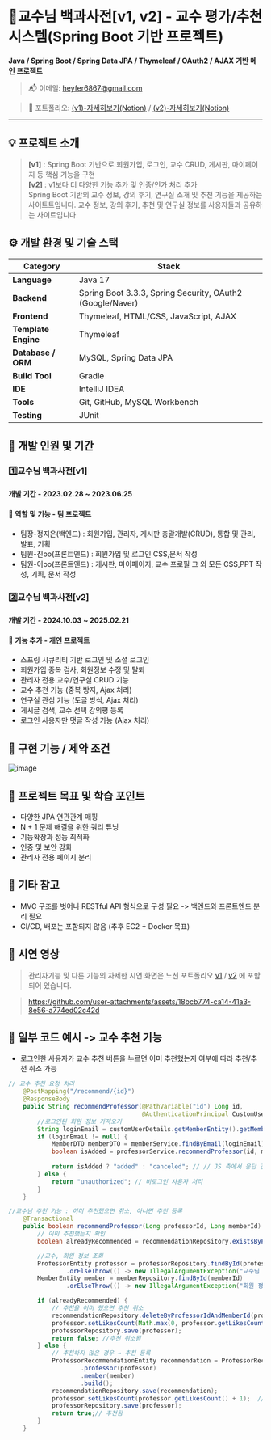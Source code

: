 # 📖교수님 백과사전[v1, v2] - 교수 평가/추천 시스템(Spring Boot 기반 프로젝트)

**Java / Spring Boot / Spring Data JPA / Thymeleaf / OAuth2 / AJAX 기반 메인 프로젝트**

> 📬 이메일: heyfer6867@gmail.com

> 💼 포트폴리오:  [(v1)-자세히보기(Notion)](https://unique-income-725.notion.site/v2-35886184f1134aaebc02db5441b9508d?source=copy_link) / [(v2)-자세히보기(Notion)](https://unique-income-725.notion.site/v1-141042ddfb21400796d8bfb57cb196e8?source=copy_link) 
---

## 💡 프로젝트 소개
> **[v1]** : Spring Boot 기반으로 회원가입, 로그인, 교수 CRUD, 게시판, 마이페이지 등 핵심 기능을 구현  
> **[v2]** : v1보다 더 다양한 기능 추가 및 인증/인가 처리 추가  
> Spring Boot 기반의 교수 정보, 강의 후기, 연구실 소개 및 추천 기능을 제공하는 사이트트입니다. 교수 정보, 강의 후기, 추천 및 연구실 정보를 사용자들과 공유하는 사이트입니다.

## ⚙️ 개발 환경 및 기술 스택

| Category            | Stack                                                                 |
|-----------------    |-----------------------------------------------------------------------|
| **Language**        | Java 17                                                               |
| **Backend**         | Spring Boot 3.3.3, Spring Security, OAuth2 (Google/Naver)             |
| **Frontend**        | Thymeleaf, HTML/CSS, JavaScript, AJAX                                 |
| **Template Engine** | Thymeleaf                                                             |
| **Database / ORM**  | MySQL, Spring Data JPA                                                |
| **Build Tool**      | Gradle                                                                |
| **IDE**             | IntelliJ IDEA                                                         |
| **Tools**           | Git, GitHub, MySQL Workbench                                          |
| **Testing**         |JUnit                                                                  |


## 👥 개발 인원 및 기간

### 1️⃣교수님 백과사전[v1]
#### 개발 기간 - 2023.02.28 ~ 2023.06.25
#### 📌 역할 및 기능 - 팀 프로젝트
- 팀장-정지은(백엔드) : 회원가입, 관리자, 게시판 총괄개발(CRUD), 통합 및 관리, 발표, 기획
- 팀원-진oo(프론트엔드) : 회원가입 및 로그인 CSS,문서 작성
- 팀원-이oo(프론트엔드) : 게시판, 마이페이지, 교수 프로필 그 외 모든 CSS,PPT 작성, 기획, 문서 작성
  
### 2️⃣교수님 백과사전[v2]
#### 개발 기간 - 2024.10.03 ~ 2025.02.21
#### 📌 기능 추가 - 개인 프로젝트 
- 스프링 시큐리티 기반 로그인 및 소셜 로그인
- 회원가입 중복 검사, 회원정보 수정 및 탈퇴
- 관리자 전용 교수/연구실 CRUD 기능
- 교수 추천 기능 (중복 방지, Ajax 처리)
- 연구실 관심 기능 (토글 방식, Ajax 처리)
- 게시글 검색, 교수 선택 강의평 등록
- 로그인 사용자만 댓글 작성 가능 (Ajax 처리)

## 🔗 구현 기능 / 제약 조건

<img alt="image" src="https://github.com/user-attachments/assets/56e22cb7-04f7-4ba3-b629-6af9a59e1e5e" />


## 📌 프로젝트 목표 및 학습 포인트
- 다양한 JPA 연관관계 매핑
- N + 1 문제 해결을 위한 쿼리 튜닝
- 기능확장과 성능 최적화
- 인증 및 보안 강화
- 관리자 전용 페이지 분리

## 📎 기타 참고
- MVC 구조를 벗어나 RESTful API 형식으로 구성 필요 -> 백엔드와 프론트엔드 분리 필요
- CI/CD, 배포는 포함되지 않음 (추후 EC2 + Docker 목표)

## 🧩 시연 영상

> 관리자기능 및 다른 기능의 자세한 시연 화면은 노션 포트폴리오 [v1](https://unique-income-725.notion.site/v1-141042ddfb21400796d8bfb57cb196e8?source=copy_link) / [v2](https://unique-income-725.notion.site/v2-35886184f1134aaebc02db5441b9508d?source=copy_link) 에 포함되어 있습니다.

> https://github.com/user-attachments/assets/18bcb774-ca14-41a3-8e56-a774ed02c42d

## 📌 일부 코드 예시 -> 교수 추천 기능

- 로그인한 사용자가 교수 추천 버튼을 누르면 이미 추천했는지 여부에 따라 추천/추천 취소 가능

```java
// 교수 추천 요청 처리
    @PostMapping("/recommend/{id}")
    @ResponseBody
    public String recommendProfessor(@PathVariable("id") Long id,
                                     @AuthenticationPrincipal CustomUserDetails customUserDetails) {
        //로그인된 회원 정보 가져오기
        String loginEmail = customUserDetails.getMemberEntity().getMemberEmail();
        if (loginEmail != null) {
            MemberDTO memberDTO = memberService.findByEmail(loginEmail); // 회원 정보 조회
            boolean isAdded = professorService.recommendProfessor(id, memberDTO.getId()); // 추천 or 추천 취소 처리
  
            return isAdded ? "added" : "canceled"; // // JS 측에서 응답 값을 기준으로 UI 처리
        } else {
            return "unauthorized"; // 비로그인 사용자 처리
        }
    }
```

```java
//교수님 추천 기능 : 이미 추천했으면 취소, 아니면 추천 등록
    @Transactional
    public boolean recommendProfessor(Long professorId, Long memberId) {
        // 이미 추천했는지 확인
        boolean alreadyRecommended = recommendationRepository.existsByProfessorIdAndMemberId(professorId, memberId);

        //교수, 회원 정보 조회
        ProfessorEntity professor = professorRepository.findById(professorId)
                .orElseThrow(() -> new IllegalArgumentException("교수님 찾을 수 없음"));
        MemberEntity member = memberRepository.findById(memberId)
                .orElseThrow(() -> new IllegalArgumentException("회원 정보 찾을 수 없음"));

        if (alreadyRecommended) {
            // 추천을 이미 했으면 추천 취소
            recommendationRepository.deleteByProfessorIdAndMemberId(professorId, memberId);
            professor.setLikesCount(Math.max(0, professor.getLikesCount() - 1)); //추천 수 감소 (최소 0으로 방어)
            professorRepository.save(professor);
            return false; //추천 취소됨
        } else {
            // 추천하지 않은 경우 → 추천 등록
            ProfessorRecommendationEntity recommendation = ProfessorRecommendationEntity.builder()
                    .professor(professor)
                    .member(member)
                    .build();
            recommendationRepository.save(recommendation);
            professor.setLikesCount(professor.getLikesCount() + 1);  // 추천 수 증가
            professorRepository.save(professor);
            return true;// 추천됨
        }
    }
```


